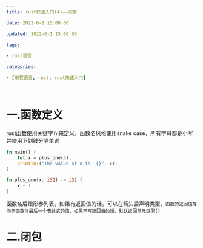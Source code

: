 ```yaml
---
title: rust快速入门(4)——函数

date: 2022-6-1 15:00:00

updated: 2022-6-1 15:00:00

tags:

- rust语言

categories:

- [编程语言, rust, rust快速入门]

---
```


# 一.函数定义

rust函数使用关键字`fn`来定义，函数名风格使用snake case，所有字母都是小写并使用下划线分隔单词

```rust
fn main() {
    let x = plus_one(5);
    println!("The value of x is: {}", x);
}

fn plus_one(x: i32) -> i32 {
    x + 1
}
```

函数名后跟形参列表，如果有返回值的话，可以在箭头后声明类型，`函数的返回值等同于函数体最后一个表达式的值，如果不写返回值的话，默认返回单元类型()`

# 二.闭包
